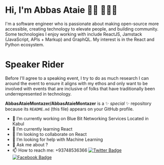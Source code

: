 # Hi, I'm Abbas Ataie 👋🏾 👩🏾‍💻

I'm a software engineer who is passionate about making open-source more accessible, creating technology to elevate people, and building community. Some technologies I enjoy working with include ReactJS, Jamstack (JavaScript, APIs + Markup) and GraphQL. My interest is in the React and Python ecosystem.
# Speaker Rider

Before I'll agree to a speaking event, I try to do as much research I can around the event to ensure it aligns with my ethos and only want to be involved with events that are inclusive of folks that have traditionally been underrepresented in technology.


**AbbasAtaieMontazer/AbbasAtaieMontazer** is a ✨ _special_ ✨ repository because its `README.md` (this file) appears on your GitHub profile.


- 🔭 I’m currently working on Blue Bit Networking Services Located in Kabul
- 🌱 I’m currently learning React 
- 👯 I’m looking to collaborate on React
- 🤔 I’m looking for help with Machine Learning
- 💬 Ask me about ?
- 📫 How to reach me: +93748536366 
[![Twitter Badge](https://img.shields.io/badge/-Twitter-00acee?style=flat-square&logo=Twitter&logoColor=white)](https://twitter.com/AtaieAbbas)
[![Facebook Badge](https://img.shields.io/badge/-Facebook-0088cc?style=flat-square&logo=Facebook&logoColor=white)](https://facebook.com/https://www.facebook.com/profile.php?id=100013368673567)
